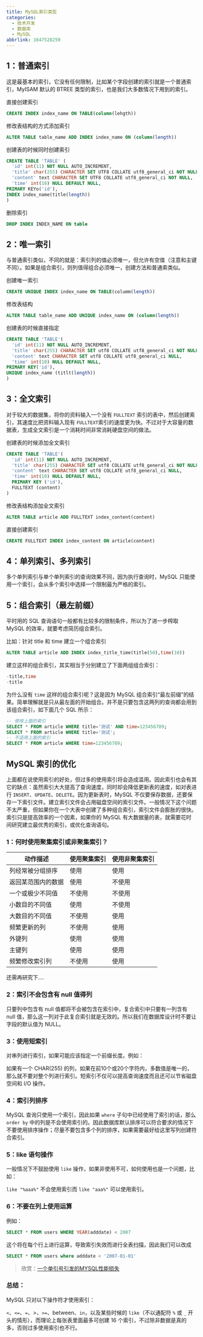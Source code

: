 ```yaml
---
title: MySQL索引类型
categories:
  - 技术开发
  - 数据库
  - MySQL
abbrlink: 1647528259
---
```


## 1：普通索引

这是最基本的索引，它没有任何限制，比如某个字段创建的索引就是一个普通索引，MyISAM 默认的 BTREE 类型的索引，也是我们大多数情况下用到的索引。

直接创建索引

```sql
CREATE INDEX index_name ON TABLE(column(lehgth))
```

修改表结构的方式添加索引

```sql
ALTER TABLE table_name ADD INDEX index_name ON (column(length))
```

创建表的时候同时创建索引

```sql
CREATE TABLE 'TABLE' (
  'id' int(11) NOT NULL AUTO_INCREMENT,
  'title' char(255) CHARACTER SET UTF8 COLLATE utf8_general_ci NOT NULL,
  'content' text CHARACTER SET UTF8 COLLATE utf8_general_ci NOT NULL,
  'time' int(10) NULL DEFAULT NULL,
PRIMARY KEYo('id'),
INDEX index_name(title(length))
)
```

删除索引

```sql
DROP INDEX INDEX_NAME ON table
```



## 2：唯一索引

与普通索引类似，不同的就是：索引列的值必须唯一，但允许有空值（注意和主键不同）。如果是组合索引，则列值得组合必须唯一，创建方法和普通索类似。

创建唯一索引

```sql
CREATE UNIQUE INDEX index_name ON TABLE(columm(length))
```

修改表结构

```sql
ALTER TABLE table_name ADD UNIQUE index_name ON (column(length))
```

创建表的时候直接指定

```sql
CREATE TABLE 'TABLE'(
  'id' int(11) NOT NULL AUTO_INCREMENT,
  'title' char(255) CHARACTER SET utf8 COLLATE utf8_general_ci NOT NULL,
  'content' text CHARACTER SET utf8 COLLATE utf8_general_ci NULL,
  'time' int(10) NULL DEFAULT NULL,
PRIMARY KEY('id'),
UNIQUE index_name (titlt(length))
)
```





## 3：全文索引

对于较大的数据集，将你的资料输入一个没有 `FULLTEXT` 索引的表中，然后创建索引，其速度比把资料输入现有 `FULLTEXT`索引的速度更为快。不过对于大容量的数据表，生成全文索引是一个消耗时间非常消耗硬盘空间的做法。

创建表的时候添加全文索引

```sql
CREATE TABLE 'TABLE'(
  'id' int(11) NOT NULL AUTO_INCREMENT,
  'title' char(255) CHARACTER SET utf8 COLLATE utf8_general_ci NOT NULL,
  'content' text CHARACTER SET utf8 COLLATE utf8_general_ci NULL,
  'time' int(10) NULL DEFAULT NULL,
  PRIMARY KEY ('id'),
  FULLTEXT (content)
)
```

修改表结构添加全文索引

```sql
ALTER TABLE article ADD FULLTEXT index_content(content)
```

直接创建索引

```sql
CREATE FULLTEXT INDEX index_content ON article(content)
```



## 4：单列索引、多列索引

多个单列索引与单个单列索引的查询效果不同，因为执行查询时，MySQL 只能使用一个索引，会从多个索引中选择一个限制最为严格的索引。

## 

## 5：组合索引（最左前缀）

平时用的 SQL 查询语句一般都有比较多的限制条件，所以为了进一步榨取 MySQL 的效率，就要考虑简历组合索引。

比如：针对 title 和 time 建立一个组合索引

```sql
ALTER TABLE article ADD INDEX index_title_time(title(50),time(10))
```

建立这样的组合索引，其实相当于分别建立了下面两组组合索引：

```sql
-title,time
-title
```

为什么没有 `time` 这样的组合索引呢？这是因为 MySQL 组合索引“最左前缀”的结果。简单理解就是只从最左面的开始组合。并不是只要包含这两列的查询都会用到该组合索引，如下面几个 SQL 所示：

```sql
-- 使用上面的索引
SELECT * FROM article WHERE title='测试' AND time=123456789;
SELECT * FROM article WHERE title='测试';
-- 不适用上面的索引
SELECT * FROM article WHERE time=123456789;
```



## MySQL 索引的优化

上面都在说使用索引的好处，但过多的使用索引将会造成滥用。因此索引也会有其它的缺点：虽然索引大大提高了查询速度，同时却会降低更新表的速度，如对表进行 `INSERT`、`UPDATE`、`DELETE`。因为更新表时，MySQL 不仅要保存数据，还要保存一下索引文件。建立索引文件会占用磁盘空间的索引文件。一般情况下这个问题不太严重，但如果你在一个大表中创建了多种组合索引，索引文件会膨胀的很快。索引只是提高效率的一个因素，如果你的 MySQL 有大数据量的表，就需要花时间研究建立最优秀的索引，或优化查询语句。

### 1：何时使用聚集索引或非聚集索引？

| 动作描述           | 使用聚集索引 | 使用非聚集索引 |
| ------------------ | ------------ | -------------- |
| 列经常被分组排序   | 使用         | 使用           |
| 返回某范围内的数据 | 使用         | 不使用         |
| 一个或极少不同值   | 不使用       | 不使用         |
| 小数目的不同值     | 使用         | 不使用         |
| 大数目的不同值     | 不使用       | 使用           |
| 频繁更新的列       | 不使用       | 使用           |
| 外键列             | 使用         | 使用           |
| 主键列             | 使用         | 使用           |
| 频繁修改索引列     | 不使用       | 使用           |

还需再研究下....



### 2：索引不会包含有 null 值得列

只要列中包含有 null 值都将不会被包含在索引中，复合索引中只要有一列含有 null 值，那么这一列对于此复合索引就是无效的。所以我们在数据库设计时不要让字段的默认值为 NULL。

### 3：使用短索引

对串列进行索引，如果可能应该指定一个前缀长度。例如：

如果有一个 CHAR(255) 的列，如果在前10个或20个字符内，多数值是唯一的，那么就不要对整个列进行索引。短索引不仅可以提高查询速度而且还可以节省磁盘空间和 I/O 操作。

### 4：索引列排序

MySQL 查询只使用一个索引，因此如果 `where` 子句中已经使用了索引的话，那么 `order by` 中的列是不会使用索引的。因此数据库默认排序可以符合要求的情况下不要使用排序操作；尽量不要包含多个列的排序，如果需要最好给这里写列创建符合索引。

### 5：like 语句操作

一般情况下不鼓励使用 `like` 操作，如果非使用不可，如何使用也是一个问题，比如：

`like "%aaa%"` 不会使用索引而 `like "aaa%"` 可以使用索引。

### 6：不要在列上使用运算

例如：

```sql
SELECT * FROM users WHERE YEAR(adddate) < 2007
```

这个将在每个行上进行运算，导致索引失效而进行全表扫描，因此我们可以改成

```sql
SELECT * FROM users where adddate < '2007-01-01'
```

> 欣赏：[一个单引号引发的MYSQL性能损失](https://www.zendstudio.net/archives/single-quotes-or-no-single-quotes-in-sql-query/)

### 总结：

MySQL 只对以下操作符才使用索引：

`<`、`<=`、`=`、>、`>=`、between、`in`，以及某些时候的 `like`（不以通配符 `%` 或 `_` 开头的情形），而理论上每张表里面最多可创建 16 个索引，不过除非数据是真的多，否则过多使用索引也不行。